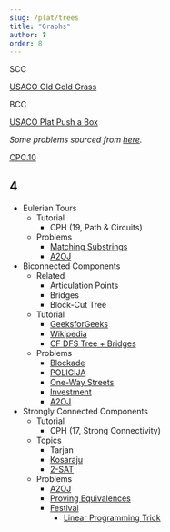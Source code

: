 ```yaml
---
slug: /plat/trees
title: "Graphs"
author: ?
order: 8
---
```


SCC

[USACO Old Gold Grass](http://www.usaco.org/index.php?page=viewproblem2&cpid=516)

BCC

[USACO Plat Push a Box](http://www.usaco.org/index.php?page=viewproblem2&cpid=769)

<!-- END DESCRIPTION -->

*Some problems sourced from [here](http://codeforces.com/blog/entry/54526?#comment-385354).*

[CPC.10](https://github.com/SuprDewd/T-414-AFLV/tree/master/10_graphs_3_network_flow)

## 4
  * Eulerian Tours
    * Tutorial
      * CPH (19, Path & Circuits)
    * Problems
      * [Matching Substrings](https://csacademy.com/contest/archive/task/matching-substrings/) [](87)
      * [A2OJ](https://a2oj.com/category?ID=24)
  * Biconnected Components
    * Related
      * Articulation Points
      * Bridges
      * Block-Cut Tree
    * Tutorial
      * [GeeksforGeeks](http://www.geeksforgeeks.org/articulation-points-or-cut-vertices-in-a-graph/)
      * [Wikipedia](https://en.wikipedia.org/wiki/Biconnected_component)
      * [CF DFS Tree + Bridges](https://codeforces.com/blog/entry/68138)
    * Problems
      * [Blockade](https://szkopul.edu.pl/problemset/problem/eDt8w290owtatmCjad0O0ywk/site/?key=statement)
      * [POLICIJA](http://wcipeg.com/problem/coi06p2)
      * [One-Way Streets](https://csacademy.com/contest/archive/task/one-way-streets/)
      * [Investment](https://dmoj.ca/problem/tle17c1p6)
      * [A2OJ](https://a2oj.com/category?ID=128)
  * Strongly Connected Components
    * Tutorial
      * CPH (17, Strong Connectivity)
    * Topics
      * Tarjan
      * [Kosaraju](https://en.wikipedia.org/wiki/Kosaraju%27s_algorithm)
      * [2-SAT](http://codeforces.com/blog/entry/16205)
    * Problems
      * [A2OJ](https://a2oj.com/category?ID=231)
      * [Proving Equivalences](https://open.kattis.com/problems/equivalences) [](78)
      * [Festival](https://szkopul.edu.pl/problemset/problem/p9uJo01RR9ouMLLAYroFuQ-7/site/?key=statement) [](173)
        * [Linear Programming Trick](https://www.cs.rit.edu/~spr/COURSES/ALG/MIT/lec18.pdf)